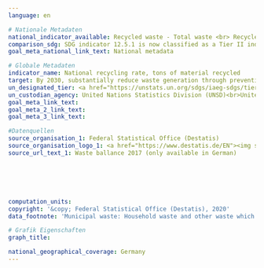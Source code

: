```yaml
---
language: en

# Nationale Metadaten
national_indicator_available: Recycled waste - Total waste <br> Recycled waste - Municipal waste<br>Recycling rate of total waste<br>Recycling rate of municipal waste
comparison_sdg: SDG indicator 12.5.1 is now classified as a Tier II indicator. However, no global metadata are yet available. (Status 04/2020)
goal_meta_national_link_text: National metadata

# Globale Metadaten
indicator_name: National recycling rate, tons of material recycled
target: By 2030, substantially reduce waste generation through prevention, reduction, recycling and reuse
un_designated_tier: <a href="https://unstats.un.org/sdgs/iaeg-sdgs/tier-classification/" title="Click here for more information on the UN tier classification.">Tier II</a>
un_custodian_agency: United Nations Statistics Division (UNSD)<br>United Nations Environment Programme (UNEP)
goal_meta_link_text: 
goal_meta_2_link_text: 
goal_meta_3_link_text: 

#Datenquellen
source_organisation_1: Federal Statistical Office (Destatis)
source_organisation_logo_1: <a href="https://www.destatis.de/EN"><img src="https://g205sdgs.github.io/sdg-indicators/public/OrgImgEn/destatis.png" alt="Logo destatis" style="height:60px; width:148px" /></a>
source_url_text_1: Waste ballance 2017 (only available in German)






computation_units: 
copyright: '&copy; Federal Statistical Office (Destatis), 2020'
data_footnote: 'Municipal waste: Household waste and other waste which is similar in nature or composition to waste from households, e.g. commercial waste similar to household waste, market waste,  Street-sweeping. Recycling rate: share of input of all treatment plants that are connected to the "Material recovery" processes Total waste generation.'

# Grafik Eigenschaften
graph_title: 

national_geographical_coverage: Germany
---
```


